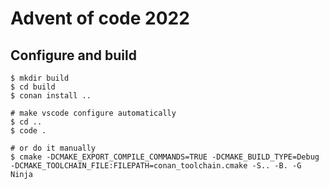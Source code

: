 # Advent of code 2022

## Configure and build

```shell
$ mkdir build
$ cd build
$ conan install ..

# make vscode configure automatically
$ cd ..
$ code .

# or do it manually
$ cmake -DCMAKE_EXPORT_COMPILE_COMMANDS=TRUE -DCMAKE_BUILD_TYPE=Debug -DCMAKE_TOOLCHAIN_FILE:FILEPATH=conan_toolchain.cmake -S.. -B. -G Ninja
```
